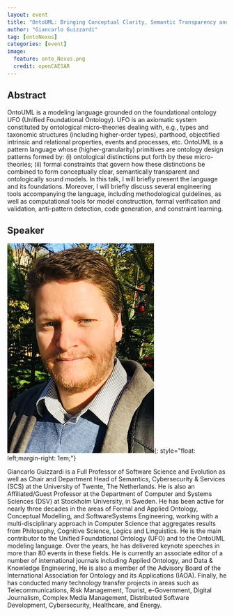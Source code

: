 ```yaml
---
layout: event
title: "OntoUML: Bringing Conceptual Clarity, Semantic Transparency and Ontological Soundness to Models"
author: "Giancarlo Guizzardi"
tag: [ontoNexus]
categories: [event]
image:
  feature: onto_Nexus.png
  credit: openCAESAR
---
```


## Abstract
OntoUML is a modeling language grounded on the foundational ontology UFO (Unified Foundational Ontology). UFO is an axiomatic system constituted by ontological micro-theories dealing with, e.g., types and taxonomic structures (including higher-order types), parthood, objectified intrinsic and relational properties, events and processes, etc. OntoUML is a pattern language whose (higher-granularity) primitives are ontology design patterns formed by: (i) ontological distinctions put forth by these micro-theories; (ii) formal constraints that govern how these distinctions be combined to form conceptually clear, semantically transparent and ontologically sound models. In this talk, I will briefly present the language and its foundations. Moreover, I will briefly discuss several engineering tools accompanying the language, including methodological guidelines, as well as computational tools for model construction, formal verification and validation, anti-pattern detection, code generation, and constraint learning.

## Speaker
![Giancarlo Guizzardi](img/Guizzardi.png){: style="float: left;margin-right: 1em;"}

Giancarlo Guizzardi is a Full Professor of Software Science and Evolution as well as Chair and Department Head of Semantics, Cybersecurity & Services (SCS) at the University of Twente, The Netherlands. He is also an Affiliated/Guest Professor at the Department of Computer and Systems Sciences (DSV) at Stockholm University, in Sweden. He has been active for nearly three decades in the areas of Formal and Applied Ontology, Conceptual Modelling, and SoftwareSystems Engineering, working with a multi-disciplinary approach in Computer Science that aggregates results from Philosophy, Cognitive Science, Logics and Linguistics. He is the main contributor to the Unified Foundational Ontology (UFO) and to the OntoUML modeling language. Over the years, he has delivered keynote speeches in more than 80 events in these fields. He is currently an associate editor of a number of international journals including Applied Ontology, and Data & Knowledge Engineering, He is also a member of the Advisory Board of the International Association for Ontology and its Applications (IAOA). Finally, he has conducted many technology transfer projects in areas such as Telecommunications, Risk Management, Tourist, e-Government, Digital Journalism, Complex Media Management, Distributed Software Development, Cybersecurity, Healthcare, and Energy.
